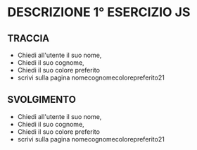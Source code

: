 # DESCRIZIONE 1° ESERCIZIO JS

## TRACCIA

- Chiedi all'utente il suo nome,
- Chiedi il suo cognome,
- Chiedi il suo colore preferito
- scrivi sulla pagina nomecognomecolorepreferito21

## SVOLGIMENTO

- Chiedi all'utente il suo nome,
- Chiedi il suo cognome,
- Chiedi il suo colore preferito
- scrivi sulla pagina nomecognomecolorepreferito21

